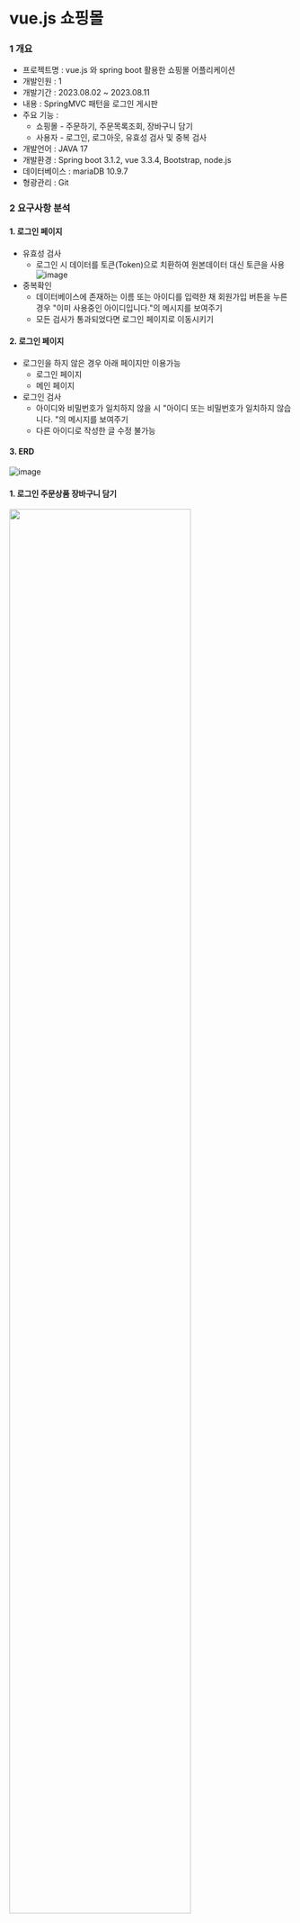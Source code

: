 # vue.js 쇼핑몰 
### 1 개요
*  프로젝트명 :  vue.js 와 spring boot 활용한 쇼핑몰 어플리케이션 
*  개발인원 : 1
* 개발기간 : 2023.08.02 ~ 2023.08.11
* 내용 : SpringMVC 패턴을 로그인 게시판
* 주요 기능 : 
  * 쇼핑몰 - 주문하기, 주문목록조회, 장바구니 담기
  * 사용자 - 로그인, 로그아웃, 유효성 검사 및 중복 검사 <br>
* 개발언어 : JAVA 17
* 개발환경 : Spring boot 3.1.2, vue 3.3.4,  Bootstrap, node.js 
* 데이터베이스 : mariaDB 10.9.7
* 형광관리 : Git
### 2 요구사항 분석
  #### 1. 로그인 페이지
* 유효성 검사
  * 로그인 시 데이터를 토큰(Token)으로 치환하여 원본데이터 대신 토큰을 사용
  ![image](https://github.com/yongtaek12/fronted-shop/assets/72364856/d7cbbf52-9106-4dc6-a274-2c149dcf55f6)
* 중복확인
  * 데이터베이스에 존재하는 이름 또는 아이디를 입력한 채 회원가입 버튼을 누른 경우 "이미 사용중인 아이디입니다."의 메시지를 보여주기
  * 모든 검사가 통과되었다면 로그인 페이지로 이동시키기
 #### 2. 로그인 페이지
  * 로그인을 하지 않은 경우 아래 페이지만 이용가능
    * 로그인 페이지
    * 메인 페이지
  * 로그인 검사
    * 아이디와 비밀번호가 일치하지 않을 시 "아이디 또는 비밀번호가 일치하지 않습니다. "의 메시지를 보여주기
    * 다른 아이디로 작성한 글 수정 불가능
 #### 3. ERD
  ![image](https://github.com/yongtaek12/fronted-shop/assets/72364856/ae6ef56a-3632-4a35-a835-7d29b2c0c14a)

  
#### 1. 로그인 주문상품 장바구니 담기
<img width="80%" src="https://github.com/yongtaek12/fronted-shop/assets/72364856/18a5c329-b68d-4b2e-a200-bb73426d5ad4.gif"/>

#### 2. 주문하기
<img width="80%" src="https://github.com/yongtaek12/fronted-shop/assets/72364856/cf395cc1-e3f9-4ea9-a31e-5eabd4bc5c98.gif"/>




 
# vue.js 셋팅

## Project setup
```
npm install
```

### Compiles and hot-reloads for development
```
npm run serve
```

### Compiles and minifies for production
```
npm run build
```

### Lints and fixes files
```
npm run lint
```

### Customize configuration
See [Configuration Reference](https://cli.vuejs.org/config/).
